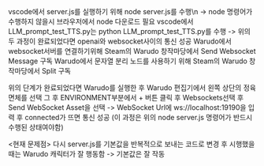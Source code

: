 vscode에서 server.js를 실행하기 위해 node server.js를 수행\n
-> node 명령어가 수행하지 않을시 브라우저에서 node 다운로드 필요
vscode에서 LLM_prompt_test_TTS.py는 python LLM_prompt_test_TTS.py를 수행
-> 위의 두 과정이 완료되었다면 openai와 websocket사이의 통신 성공
Warudo에서 websocket서버를 연결하기위해 Steam의 Warudo 창작마당에서 Send Websocket Message 구독
Warudo에서 문자열 분리 노드를 사용하기 위해 Steam의 Warudo 창작마당에서 Split 구독

위의 단계가 완료되었다면 Warudo를 실행한 후 Warudo 편집기에서 왼쪽 상단의 정육면체를 선택
그 후 ENVIRONMENT부분에서 + 버튼 클릭 후 Websockets선택 후 Send WebSocket Asset을 선택 -> 
WebSocket Url에 ws://localhost:19190을 입력 후 connected가 뜨면 통신 성공
(이 과정은 위의 node server.js 명령어가 반드시 수행된 상태여야함)


<현재 문제점>
다시 server.js를 기본값을 반복적으로 보내는 코드로 변경 후 시행했을 때는 Warudo 캐릭터가 잘 행동함 
-> 기본값은 잘 작동
